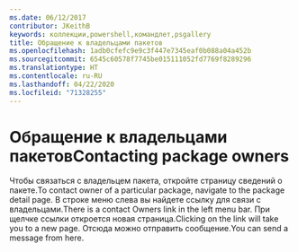 ```yaml
---
ms.date: 06/12/2017
contributor: JKeithB
keywords: коллекции,powershell,командлет,psgallery
title: Обращение к владельцами пакетов
ms.openlocfilehash: 1adb0cfefc9e9c3f447e7345eaf0b088a04a452b
ms.sourcegitcommit: 6545c60578f7745be015111052fd7769f8289296
ms.translationtype: HT
ms.contentlocale: ru-RU
ms.lasthandoff: 04/22/2020
ms.locfileid: "71328255"
---
```

# <a name="contacting-package-owners"></a><span data-ttu-id="cf2cd-103">Обращение к владельцами пакетов</span><span class="sxs-lookup"><span data-stu-id="cf2cd-103">Contacting package owners</span></span>

<span data-ttu-id="cf2cd-104">Чтобы связаться с владельцем пакета, откройте страницу сведений о пакете.</span><span class="sxs-lookup"><span data-stu-id="cf2cd-104">To contact owner of a particular package, navigate to the package detail page.</span></span>
<span data-ttu-id="cf2cd-105">В строке меню слева вы найдете ссылку для связи с владельцами.</span><span class="sxs-lookup"><span data-stu-id="cf2cd-105">There is a contact Owners link in the left menu bar.</span></span>
<span data-ttu-id="cf2cd-106">При щелчке ссылки откроется новая страница.</span><span class="sxs-lookup"><span data-stu-id="cf2cd-106">Clicking on the link will take you to a new page.</span></span>
<span data-ttu-id="cf2cd-107">Отсюда можно отправить сообщение.</span><span class="sxs-lookup"><span data-stu-id="cf2cd-107">You can send a message from here.</span></span>
